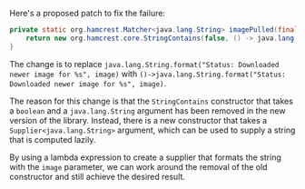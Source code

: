 Here's a proposed patch to fix the failure:
```java
private static org.hamcrest.Matcher<java.lang.String> imagePulled(final java.lang.String image) {
    return new org.hamcrest.core.StringContains(false, () -> java.lang.String.format("Status: Downloaded newer image for %s", image));
}
```
The change is to replace `java.lang.String.format("Status: Downloaded newer image for %s", image)` with `()->java.lang.String.format("Status: Downloaded newer image for %s", image)`.


The reason for this change is that the `StringContains` constructor that takes a `boolean` and a `java.lang.String` argument has been removed in the new version of the library. Instead, there is a new constructor that takes a `Supplier<java.lang.String>` argument, which can be used to supply a string that is computed lazily.

By using a lambda expression to create a supplier that formats the string with the `image` parameter, we can work around the removal of the old constructor and still achieve the desired result.